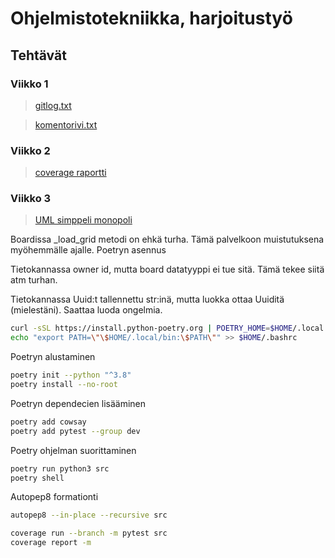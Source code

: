 # Ohjelmistotekniikka, harjoitustyö
## Tehtävät
### Viikko 1
>[gitlog.txt](https://github.com/levitesuo/OhTe/blob/master/laskarit/viikko1/gitlog.txt)

>[komentorivi.txt](https://github.com/levitesuo/OhTe/blob/master/laskarit/viikko1/komentorivi.txt)

### Viikko 2
>[coverage raportti](https://github.com/levitesuo/OhTe/blob/master/laskarit/viikko2/coverage_rep.png)

### Viikko 3
>[UML simppeli monopoli](https://github.com/levitesuo/OhTe/blob/master/laskarit/viikko3/mermaid%20harjottelua/Tehtava_1.md)

Boardissa _load_grid metodi on ehkä turha. Tämä palvelkoon muistutuksena myöhemmälle ajalle. 
Poetryn asennus 

Tietokannassa owner id, mutta board datatyyppi ei tue sitä. Tämä tekee siitä atm turhan.

Tietokannassa Uuid:t tallennettu str:inä, mutta luokka ottaa Uuiditä (mielestäni). Saattaa luoda ongelmia.
```sh
curl -sSL https://install.python-poetry.org | POETRY_HOME=$HOME/.local python3 -
echo "export PATH=\"\$HOME/.local/bin:\$PATH\"" >> $HOME/.bashrc

```

Poetryn alustaminen
```sh
poetry init --python "^3.8"
poetry install --no-root
```

Poetryn dependecien lisääminen
```sh
poetry add cowsay
poetry add pytest --group dev
```

Poetry ohjelman suorittaminen
```sh
poetry run python3 src
poetry shell
```

Autopep8 formationti 
```sh
autopep8 --in-place --recursive src
```

```sh
coverage run --branch -m pytest src
coverage report -m
```